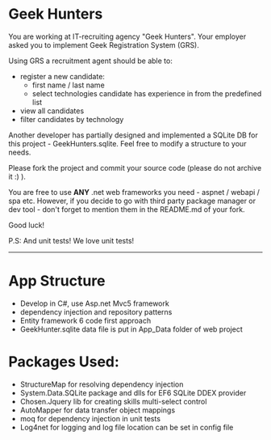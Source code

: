 # Geek Hunters

You are working at IT-recruiting agency "Geek Hunters". Your employer asked you to implement Geek Registration System
(GRS). 

Using GRS a recruitment agent should be able to:
  - register a new candidate:
     - first name / last name
     - select technologies candidate has experience in from the predefined list 
  - view all candidates
  - filter candidates by technology

Another developer has partially designed and implemented a
SQLite DB for this project - GeekHunters.sqlite. Feel free to modify a structure to
your needs.

Please fork the project and commit your source code (please do not archive it :) ).

You are free to use **ANY** .net web frameworks you need - aspnet / webapi / spa etc. However, if you decide to go with third
party package manager or dev tool - don't forget to mention them in the
README.md of your fork.

Good luck!

P.S: And unit tests! We love unit tests!

-------------------------------------------------------------------------------------------------------------------------------

# App Structure
  * Develop in C#, use Asp.net Mvc5 framework
  * dependency injection and repository patterns
  * Entity framework 6 code first approach
  * GeekHunter.sqlite data file is put in App_Data folder of web project
 
# Packages Used:
  * StructureMap for resolving dependency injection
  * System.Data.SQLite package and dlls for EF6 SQLite DDEX provider 
  * Chosen.Jquery lib for creating skills multi-select control
  * AutoMapper for data transfer object mappings
  * moq for dependency injection in unit tests
  * Log4net for logging and log file location can be set in config file 
